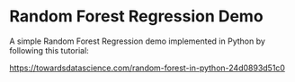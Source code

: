 # Random Forest Regression Demo

A simple Random Forest Regression demo implemented in Python by following this tutorial:

https://towardsdatascience.com/random-forest-in-python-24d0893d51c0